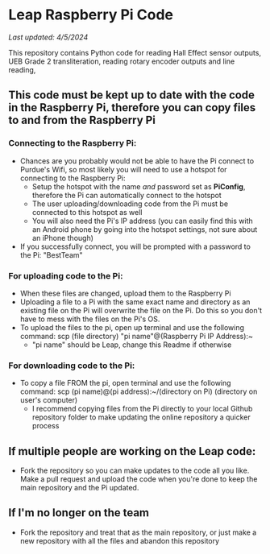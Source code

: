# Leap Raspberry Pi Code
*Last updated: 4/5/2024*

This repository contains Python code for reading Hall Effect sensor outputs, UEB Grade 2 transliteration, reading rotary encoder outputs and line reading, 

## This code must be kept up to date with the code in the Raspberry Pi, therefore you can copy files to and from the Raspberry Pi
### Connecting to the Raspberry Pi: 
- Chances are you probably would not be able to have the Pi connect to Purdue's Wifi, so most likely you will need to use a hotspot for connecting to the Raspberry Pi:
  - Setup the hotspot with the name *and* password set as **PiConfig**, therefore the Pi can automatically connect to the hotspot
  - The user uploading/downloading code from the Pi must be connected to this hotspot as well
  - You will also need the Pi's IP address (you can easily find this with an Android phone by going into the hotspot settings, not sure about an iPhone though)
- If you successfully connect, you will be prompted with a password to the Pi: "BestTeam"
### For uploading code to the Pi:
- When these files are changed, upload them to the Raspberry Pi
- Uploading a file to a Pi with the same exact name and directory as an existing file on the Pi will overwrite the file on the Pi. Do this so you don't have to mess with the files on the Pi's OS.
- To upload the files to the pi, open up terminal and use the following command: scp (file directory) "pi name"@(Raspberry Pi IP Address):~
  - "pi name" should be Leap, change this Readme if otherwise
### For downloading code to the Pi:
- To copy a file FROM the pi, open terminal and use the following command: scp (pi name)@(pi address):~/(directory on Pi) (directory on user's computer)
  - I recommend copying files from the Pi directly to your local Github repository folder to make updating the online repository a quicker process
## If multiple people are working on the Leap code:
- Fork the repository so you can make updates to the code all you like. Make a pull request and upload the code when you're done to keep the main repository and the Pi updated.
## If I'm no longer on the team
- Fork the repository and treat that as the main repository, or just make a new repository with all the files and abandon this repository

